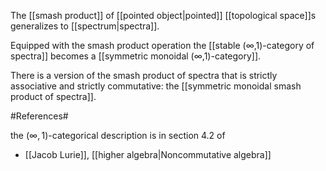 
The [[smash product]] of [[pointed object|pointed]] [[topological space]]s generalizes to [[spectrum|spectra]].

Equipped with the smash product operation the [[stable (∞,1)-category of spectra]] becomes a [[symmetric monoidal (∞,1)-category]].

There is a version of the smash product of spectra that is strictly associative and strictly commutative: the [[symmetric monoidal smash product of spectra]]. 

#References#

the $(\infty,1)$-categorical description is in section 4.2 of

* [[Jacob Lurie]], [[higher algebra|Noncommutative algebra]]